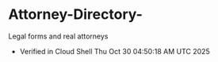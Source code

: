 # Attorney-Directory-
Legal forms and real attorneys 
- Verified in Cloud Shell Thu Oct 30 04:50:18 AM UTC 2025
